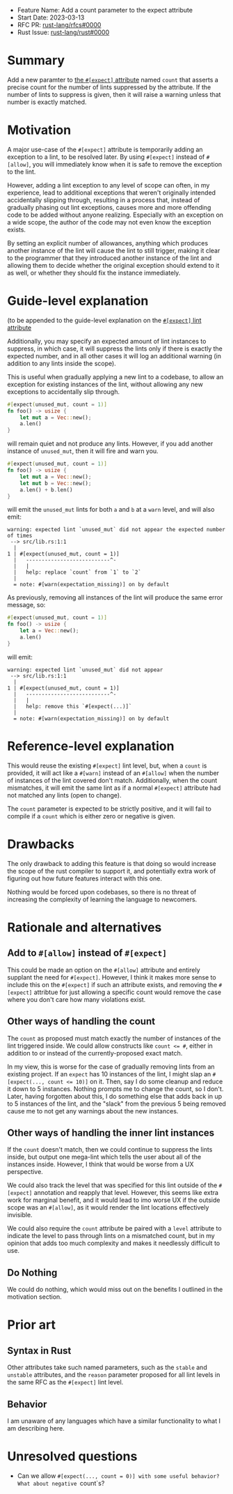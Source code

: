 - Feature Name: Add a count parameter to the expect attribute
- Start Date: 2023-03-13
- RFC PR: [rust-lang/rfcs#0000](https://github.com/rust-lang/rfcs/pull/0000)
- Rust Issue: [rust-lang/rust#0000](https://github.com/rust-lang/rust/issues/0000)

# Summary
[summary]: #summary

Add a new paramter to [the `#[expect]`
attribute](https://github.com/rust-lang/rust/issues/54503) named `count` that asserts a
precise count for the number of lints suppressed by the attribute. If the number
of lints to suppress is given, then it will raise a warning unless that number
is exactly matched.

# Motivation
[motivation]: #motivation

A major use-case of the `#[expect]` attribute is temporarily adding an exception
to a lint, to be resolved later. By using `#[expect]` instead of `#[allow]`, you
will immediately know when it is safe to remove the exception to the lint.

However, adding a lint exception to any level of scope can often, in my
experience, lead to additional exceptions that weren't originally intended
accidentally slipping through, resulting in a process that, instead of gradually
phasing out lint exceptions, causes more and more offending code to be added
without anyone realizing. Especially with an exception on a wide scope, the
author of the code may not even know the exception exists.

By setting an explicit number of allowances, anything which produces another
instance of the lint will cause the lint to still trigger, making it clear to
the programmer that they introduced another instance of the lint and allowing
them to decide whether the original exception should extend to it as well, or
whether they should fix the instance immediately.

# Guide-level explanation
[guide-level-explanation]: #guide-level-explanation

(to be appended to the guide-level explanation on the [`#[expect]` lint
attribute](https://github.com/rust-lang/rfcs/blob/master/text/2383-lint-reasons.md#expect-lint-attribute)

Additionally, you may specify an expected amount of lint instances to suppress,
in which case, it will suppress the lints only if there is exactly the expected
number, and in all other cases it will log an additional warning (in addition to
any lints inside the scope).

This is useful when gradually applying a new lint to a codebase, to allow an
exception for existing instances of the lint, without allowing any new
exceptions to accidentally slip through.
```rust
#[expect(unused_mut, count = 1)]
fn foo() -> usize {
    let mut a = Vec::new();
    a.len()
}
```
will remain quiet and not produce any lints. However, if you add another
instance of `unused_mut`, then it will fire and warn you.
```rust
#[expect(unused_mut, count = 1)]
fn foo() -> usize {
    let mut a = Vec::new();
    let mut b = Vec::new();
    a.len() + b.len()
}
```
will emit the `unused_mut` lints for both `a` and `b` at a `warn` level, and
will also emit:
```
warning: expected lint `unused_mut` did not appear the expected number of times
 --> src/lib.rs:1:1
  |
1 | #[expect(unused_mut, count = 1)]
  |   ---------------------------^-
  |   |
  |   help: replace `count` from `1` to `2`
  |
  = note: #[warn(expectation_missing)] on by default
```

As previously, removing all instances of the lint will produce the same error
message, so:
```rust
#[expect(unused_mut, count = 1)]
fn foo() -> usize {
    let a = Vec::new();
    a.len()
}
```
will emit:
```
warning: expected lint `unused_mut` did not appear
 --> src/lib.rs:1:1
  |
1 | #[expect(unused_mut, count = 1)]
  |   ---------------------------^-
  |   |
  |   help: remove this `#[expect(...)]`
  |
  = note: #[warn(expectation_missing)] on by default
```

# Reference-level explanation
[reference-level-explanation]: #reference-level-explanation

This would reuse the existing `#[expect]` lint level, but, when a `count` is
provided, it will act like a `#[warn]` instead of an `#[allow]` when the number
of instances of the lint covered don't match. Additionally, when the count
mismatches, it will emit the same lint as if a normal `#[expect]` attribute had
not matched any lints (open to change).

The `count` parameter is expected to be strictly positive, and it will fail to
compile if a `count` which is either zero or negative is given.

# Drawbacks
[drawbacks]: #drawbacks

The only drawback to adding this feature is that doing so would increase the
scope of the rust compiler to support it, and potentially extra work of figuring
out how future features interact with this one.

Nothing would be forced upon codebases, so there is no threat of increasing the
complexity of learning the language to newcomers.

# Rationale and alternatives
[rationale-and-alternatives]: #rationale-and-alternatives

## Add to `#[allow]` instead of `#[expect]`

This could be made an option on the `#[allow]` attribute and entirely supplant the
need for `#[expect]`. However, I think it makes more sense to include this on
the `#[expect]` if such an attribute exists, and removing the `#[expect]`
attribtue for just allowing a specific count would remove the case where you
don't care how many violations exist.

## Other ways of handling the count

The `count` as proposed must match exactly the number of instances of the lint
triggered inside. We could allow constructs like `count <= #`, either in
addition to or instead of the currently-proposed exact match.

In my view, this is worse for the case of gradually removing lints from an
existing project. If an `expect` has 10 instances of the lint, I might slap an
`#[expect(..., count <= 10)]` on it. Then, say I do some cleanup and reduce it
down to 5 instances. Nothing prompts me to change the count, so I don't. Later,
having forgotten about this, I do something else that adds back in up to 5
instances of the lint, and the "slack" from the previous 5 being removed cause
me to not get any warnings about the new instances.

## Other ways of handling the inner lint instances

If the `count` doesn't match, then we could continue to suppress the lints
inside, but output one mega-lint which tells the user about all of the instances
inside. However, I think that would be worse from a UX perspective.

We could also track the level that was specified for this lint outside of the
`#[expect]` annotation and reapply that level. However, this seems like extra
work for marginal benefit, and it would lead to imo worse UX if the outside
scope was an `#[allow]`, as it would render the lint locations effectively
invisible.

We could also require the `count` attribute be paired with a `level` attribute
to indicate the level to pass through lints on a mismatched count, but in my
opinion that adds too much complexity and makes it needlessly difficult to use.

## Do Nothing

We could do nothing, which would miss out on the benefits I outlined in the
motivation section.

# Prior art
[prior-art]: #prior-art

## Syntax in Rust

Other attributes take such named parameters, such as the `stable` and `unstable`
attributes, and the `reason` parameter proposed for all lint levels in the same
RFC as the `#[expect]` lint level.

## Behavior

I am unaware of any languages which have a similar functionality to what I am
describing here.

# Unresolved questions
[unresolved-questions]: #unresolved-questions

- Can we allow `#[expect(..., count = 0)] with some useful behavior? What about
  negative `count`s?
